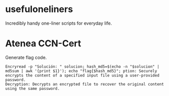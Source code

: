 # usefuloneliners
Incredibly handy one-liner scripts for everyday life.
# Atenea CCN-Cert
Generate flag code.
    
    Encryread -p "Solución: " solucion; hash_md5=$(echo -n "$solucion" | md5sum | awk '{print $1}'); echo "flag{$hash_md5}"; ption: Securely encrypts the content of a specified input file using a user-provided password.
    Decryption: Decrypts an encrypted file to recover the original content using the same password.
